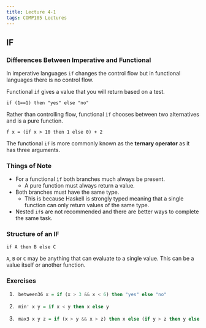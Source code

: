 ```yaml
---
title: Lecture 4-1
tags: COMP105 Lectures
---
```

## IF
### Differences Between Imperative and Functional
In imperative languages `if` changes the control flow but in functional languages there is no control flow. 

Functional `if` gives a value that you will return based on a test.

```
if (1==1) then "yes" else "no"
```

Rather than controlling flow, functional `if` chooses between two alternatives and is a pure function.

```
f x = (if x > 10 then 1 else 0) + 2
```

The functional `if` is more commonly known as the **ternary operator** as it has three arguments.

### Things of Note
* For a functional `if` both branches much always be present.
	* A pure function must always return a value.
* Both branches must have the same type.
	* This is because Haskell is strongly typed meaning that a single function can only return values of the same type.
* Nested `if`s are not recommended and there are better ways to complete the same task.

### Structure of an IF
```
if A then B else C
```

`A`, `B` or `C` may be anything that can evaluate to a single value. This can be a value itself or another function.

### Exercises
1. ```haskell
	between36 x = if (x > 3 && x < 6) then "yes" else "no"
	```
	
1. ```haskell
	min' x y = if x < y then x else y
	```
	
1. ```haskell
	max3 x y z = if (x > y && x > z) then x else (if y > z then y else z)
	```
